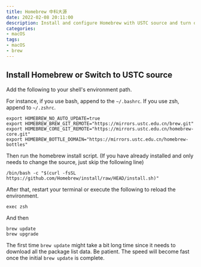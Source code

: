 ```yaml
---
title: Homebrew 中科大源
date: 2022-02-08 20:11:00
description: Install and configure Homebrew with USTC source and turn off homebrew auto-update.
categories: 
- macOS
tags:
- macOS
- brew
---
```


## Install Homebrew or Switch to USTC source

Add the following to your shell's environment path.

For instance, if you use bash, append to the `~/.bashrc`. If you use zsh, append to `~/.zshrc`.

```shell
export HOMEBREW_NO_AUTO_UPDATE=true
export HOMEBREW_BREW_GIT_REMOTE="https://mirrors.ustc.edu.cn/brew.git"
export HOMEBREW_CORE_GIT_REMOTE="https://mirrors.ustc.edu.cn/homebrew-core.git"
export HOMEBREW_BOTTLE_DOMAIN="https://mirrors.ustc.edu.cn/homebrew-bottles"
```

Then run the homebrew install script. (If you have already installed and only needs to change the source, just skip the following line)

```shell
/bin/bash -c "$(curl -fsSL https://github.com/Homebrew/install/raw/HEAD/install.sh)"
```

After that, restart your terminal or execute the following to reload the environment.

```shell
exec zsh
```

And then

```shell
brew update
brew upgrade
```

The first time `brew update` might take a bit long time since it needs to download all the package list data. Be patient. The speed will become fast once the initial `brew update` is complete.
